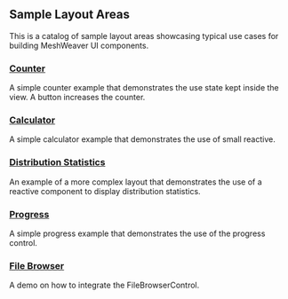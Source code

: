 ## Sample Layout Areas

This is a catalog of sample layout areas showcasing typical use cases for building MeshWeaver
UI components. 

### [Counter](/app/Documentation/Counter)
A simple counter example that demonstrates the use state kept inside the view. A button increases the counter.

### [Calculator](/app/Documentation/Calculator)
A simple calculator example that demonstrates the use of small reactive.

### [Distribution Statistics](/app/Documentation/DistributionStatistics)
An example of a more complex layout that demonstrates the use of a reactive component to display distribution statistics.

### [Progress](/app/Documentation/Progress)
A simple progress example that demonstrates the use of the progress control.

### [File Browser](/app/Documentation/FileBrowser)
A demo on how to integrate the FileBrowserControl.